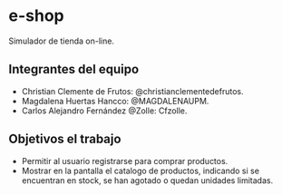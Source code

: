 # e-shop

Simulador de tienda on-line.

## Integrantes del equipo

- Christian Clemente de Frutos: @christianclementedefrutos.
- Magdalena Huertas Hancco: @MAGDALENAUPM.
- Carlos Alejandro Fernández @Zolle: Cfzolle. 

## Objetivos el trabajo

- Permitir al usuario registrarse para comprar productos.
- Mostrar en la pantalla el catalogo de productos, indicando si se encuentran en stock, se han agotado o quedan unidades limitadas.
